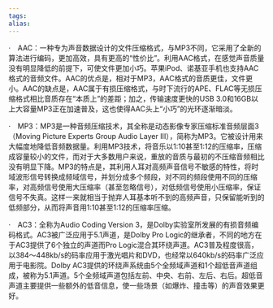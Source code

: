 ```yaml
---
tags: 
alias:
---
```


·　AAC：一种专为声音数据设计的文件压缩格式，与MP3不同，它采用了全新的算法进行编码，更加高效，具有更高的“性价比”。利用AAC格式，在感觉声音质量没有明显降低的前提下，可使文件更加小巧。苹果iPod、诺基亚手机也支持AAC格式的音频文件。AAC的优点是，相对于MP3，AAC格式的音质更佳，文件更小。AAC的缺点是，AAC属于有损压缩格式，与时下流行的APE、FLAC等无损压缩格式相比音质存在“本质上”的差距；加之，传输速度更快的USB 3.0和16GB以上大容量MP3正在加速普及，这也使得AAC头上“小巧”的光环逐渐暗淡。

·　MP3：MP3是一种音频压缩技术，其全称是动态影像专家压缩标准音频层面3（Moving Picture Experts Group Audio Layer III），简称为MP3。它被设计用来大幅度地降低音频数据量。利用MP3技术，将音乐以1∶10甚至1∶12的压缩率，压缩成容量较小的文件，而对于大多数用户来说，重放的音质与最初的不压缩音频相比没有明显下降。MP3的特点是，其利用人耳对高频声音信号不敏感的特性，将时域波形信号转换成频域信号，并划分成多个频段，对不同的频段使用不同的压缩率，对高频信号使用大压缩率（甚至忽略信号），对低频信号使用小压缩率，保证信号不失真。这样一来就相当于抛弃人耳基本听不到的高频声音，只保留能听到的低频部分，从而将声音用1∶10甚至1∶12的压缩率压缩。

·　AC3：全称为Audio Coding Version 3，是Dolby实验室所发展的有损音频编码格式。AC3被广泛应用于5.1声道，是Dolby Pro Logic的继承者，不同的地方在于AC3提供了6个独立的声道而Pro Logic混合其环绕声道。AC3普及程度很高，以384～448kb/s的码率应用于激光唱片和DVD，也经常以640kb/s的码率广泛应用于电影院。Dolby AC3提供的环绕声系统由5个全频域声道和1个超低音声道组成，被称为5.1声道。5个全频域声道包括左前、中央、右前、左后、右后。超低音声道主要提供一些额外的低音信息，使一些场景（如爆炸、撞击等）的声音效果更好。